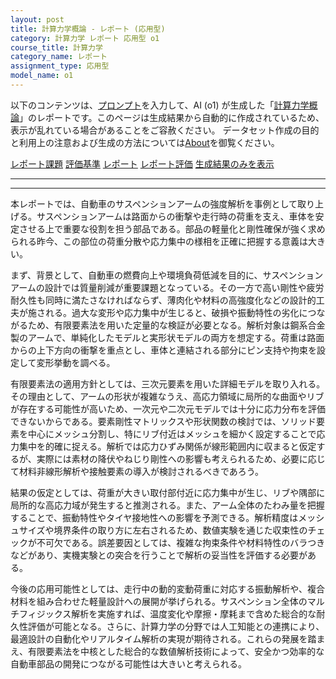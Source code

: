 ```yaml
---
layout: post
title: 計算力学概論 - レポート (応用型)
category: 計算力学 レポート 応用型 o1
course_title: 計算力学
category_name: レポート
assignment_type: 応用型
model_name: o1
---
```


以下のコンテンツは、[プロンプト](https://github.com/takedatoshiyuki/synthetic_assignments/tree/main/generated/計算力学/o1/prompt_レポート-応用型.md)を入力して、AI (o1) が生成した「[計算力学概論](/contents/計算力学/)」のレポートです。このページは生成結果から自動的に作成されているため、表示が乱れている場合があることをご容赦ください。
データセット作成の目的と利用上の注意および生成の方法については[About](/About)を御覧ください。

[レポート課題](../レポート課題-応用型)
[評価基準](../評価基準-応用型)
[レポート](../レポート-応用型)
[レポート評価](../レポート評価-応用型)
[生成結果のみを表示](https://github.com/takedatoshiyuki/synthetic_assignments/tree/main/generated/計算力学/o1/レポート-応用型.md)
  

***
***
  
本レポートでは、自動車のサスペンションアームの強度解析を事例として取り上げる。サスペンションアームは路面からの衝撃や走行時の荷重を支え、車体を安定させる上で重要な役割を担う部品である。部品の軽量化と剛性確保が強く求められる昨今、この部位の荷重分散や応力集中の様相を正確に把握する意義は大きい。

まず、背景として、自動車の燃費向上や環境負荷低減を目的に、サスペンションアームの設計では質量削減が重要課題となっている。その一方で高い剛性や疲労耐久性も同時に満たさなければならず、薄肉化や材料の高強度化などの設計的工夫が施される。過大な変形や応力集中が生じると、破損や振動特性の劣化につながるため、有限要素法を用いた定量的な検証が必要となる。解析対象は鋼系合金製のアームで、単純化したモデルと実形状モデルの両方を想定する。荷重は路面からの上下方向の衝撃を重点とし、車体と連結される部分にピン支持や拘束を設定して変形挙動を調べる。

有限要素法の適用方針としては、三次元要素を用いた詳細モデルを取り入れる。その理由として、アームの形状が複雑なうえ、高応力領域に局所的な曲面やリブが存在する可能性が高いため、一次元や二次元モデルでは十分に応力分布を評価できないからである。要素剛性マトリックスや形状関数の検討では、ソリッド要素を中心にメッシュ分割し、特にリブ付近はメッシュを細かく設定することで応力集中を的確に捉える。解析では応力ひずみ関係が線形範囲内に収まると仮定するが、実際には素材の降伏やねじり剛性への影響も考えられるため、必要に応じて材料非線形解析や接触要素の導入が検討されるべきであろう。

結果の仮定としては、荷重が大きい取付部付近に応力集中が生じ、リブや隅部に局所的な高応力域が発生すると推測される。また、アーム全体のたわみ量を把握することで、振動特性やタイヤ接地性への影響を予測できる。解析精度はメッシュサイズや境界条件の取り方に左右されるため、数値実験を通じた収束性のチェックが不可欠である。誤差要因としては、複雑な拘束条件や材料特性のバラつきなどがあり、実機実験との突合を行うことで解析の妥当性を評価する必要がある。

今後の応用可能性としては、走行中の動的変動荷重に対応する振動解析や、複合材料を組み合わせた軽量設計への展開が挙げられる。サスペンション全体のマルチフィジックス解析を実施すれば、温度変化や摩擦・摩耗まで含めた総合的な耐久性評価が可能となる。さらに、計算力学の分野では人工知能との連携により、最適設計の自動化やリアルタイム解析の実現が期待される。これらの発展を踏まえ、有限要素法を中核とした総合的な数値解析技術によって、安全かつ効率的な自動車部品の開発につながる可能性は大きいと考えられる。
